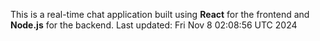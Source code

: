 This is a real-time chat application built using **React** for the frontend and **Node.js** for the backend.
Last updated: Fri Nov  8 02:08:56 UTC 2024
